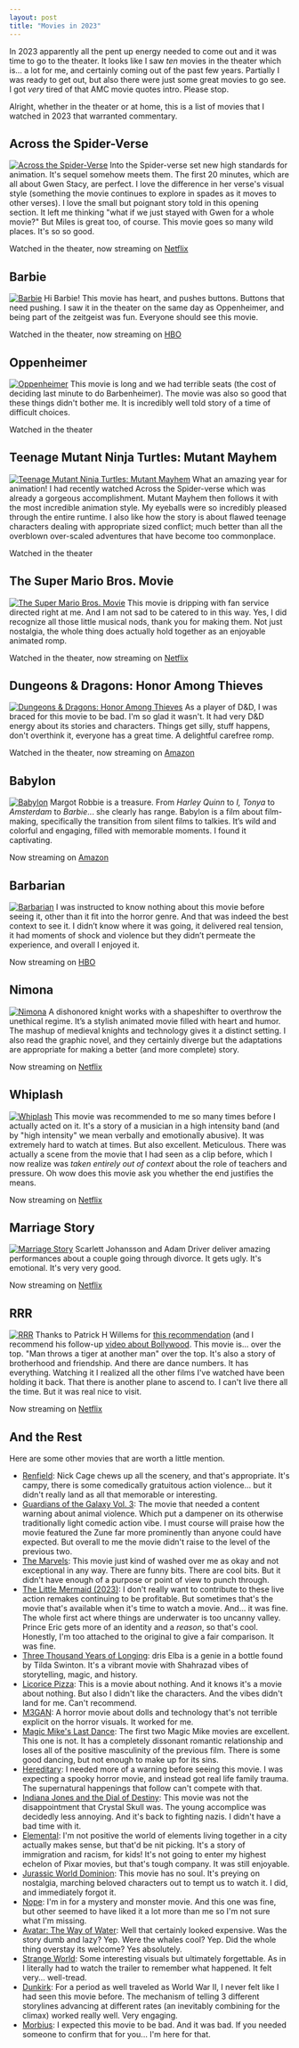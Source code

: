 ```yaml
---
layout: post
title: "Movies in 2023"
---
```

In 2023 apparently all the pent up energy needed to come out and it was time to go to the theater. It looks like I saw _ten_ movies in the theater which is... a lot for me, and certainly coming out of the past few years. Partially I was ready to get out, but also there were just some great movies to go see. I got _very_ tired of that AMC movie quotes intro. Please stop.

Alright, whether in the theater or at home, this is a list of movies that I watched in 2023 that warranted commentary. 

## Across the Spider-Verse
[![Across the Spider-Verse](/media/posts/across-the-spider-verse.jpg)](https://www.imdb.com/title/tt11358390/)
Into the Spider-verse set new high standards for animation. It's sequel somehow meets them. The first 20 minutes, which are all about Gwen Stacy, are perfect. I love the difference in her verse's visual style (something the movie continues to explore in spades as it moves to other verses). I love the small but poignant story told in this opening section. It left me thinking "what if we just stayed with Gwen for a whole movie?" But Miles is great too, of course. This movie goes so many wild places. It's so so good.

<p class="playLine"><span class='playIcon netflix'></span>Watched in the theater, now streaming on <a href="https://www.netflix.com/title/81594921">Netflix</a></p>


## Barbie
[![Barbie](/media/posts/barbie.webp)](https://www.imdb.com/title/tt1517268/)
Hi Barbie! This movie has heart, and pushes buttons. Buttons that need pushing. I saw it in the theater on the same day as Oppenheimer, and being part of the zeitgeist was fun. Everyone should see this movie.

<p class="playLine"><span class='playIcon hbo'></span>Watched in the theater, now streaming on <a href="https://play.max.com/movie/80bc4915-c826-499f-9961-b422b17559b6">HBO</a></p>


## Oppenheimer
[![Oppenheimer](/media/posts/oppenheimer.jpg)](https://www.imdb.com/title/tt15398776/)
This movie is long and we had terrible seats (the cost of deciding last minute to do Barbenheimer). The movie was also so good that these things didn't bother me. It is incredibly well told story of a time of difficult choices.

<p class="playLine">Watched in the theater</p>


## Teenage Mutant Ninja Turtles: Mutant Mayhem
[![Teenage Mutant Ninja Turtles: Mutant Mayhem](/media/posts/mutant-mayhem.webp)](https://www.imdb.com/title/tt8589698/)
What an amazing year for animation! I had recently watched Across the Spider-verse which was already a gorgeous accomplishment. Mutant Mayhem then follows it with the most incredible animation style. My eyeballs were so incredibly pleased through the entire runtime. I also like how the story is about flawed teenage characters dealing with appropriate sized conflict; much better than all the overblown over-scaled adventures that have become too commonplace.

<p class="playLine">Watched in the theater</p>


## The Super Mario Bros. Movie
[![The Super Mario Bros. Movie](/media/posts/super-mario-bros-movie.jpg)](https://www.imdb.com/title/tt6718170/)
This movie is dripping with fan service directed right at me. And I am not sad to be catered to in this way. Yes, I did recognize all those little musical nods, thank you for making them. Not just nostalgia, the whole thing does actually hold together as an enjoyable animated romp.

<p class="playLine"><span class='playIcon netflix'></span>Watched in the theater, now streaming on <a href="https://www.netflix.com/title/81640914">Netflix</a></p>


## Dungeons & Dragons: Honor Among Thieves
[![Dungeons & Dragons: Honor Among Thieves](/media/posts/honor-among-thieves.jpg)](https://www.imdb.com/title/tt2906216/)
As a player of D&D, I was braced for this movie to be bad. I'm so glad it wasn't. It had very D&D energy about its stories and characters. Things get silly, stuff happens, don't overthink it, everyone has a great time. A delightful carefree romp.

<p class="playLine"><span class='playIcon amazon'></span>Watched in the theater, now streaming on <a href="https://www.amazon.com/Dungeons-Dragons-Honor-Among-Thieves/dp/B0B693RJHX/">Amazon</a></p>


## Babylon
[![Babylon](/media/posts/babylon.jpeg)](https://www.imdb.com/title/tt10640346/)
Margot Robbie is a treasure. From _Harley Quinn_ to _I, Tonya_ to _Amsterdam_ to _Barbie_... she clearly has range. Babylon is a film about film-making, specifically the transition from silent films to talkies. It’s wild and colorful and engaging, filled with memorable moments. I found it captivating.

<p class="playLine"><span class='playIcon amazon'></span>Now streaming on <a href="https://www.amazon.com/Babylon-Brad-Pitt/dp/B0B679Q97L">Amazon</a></p>


## Barbarian 
[![Barbarian](/media/posts/barbarian.jpg)](https://www.imdb.com/title/tt15791034/)
I was instructed to know nothing about this movie before seeing it, other than it fit into the horror genre. And that was indeed the best context to see it. I didn’t know where it was going, it delivered real tension, it had moments of shock and violence but they didn’t permeate the experience, and overall I enjoyed it.

<p class="playLine"><span class='playIcon hbo'></span>Now streaming on <a href="https://www.hbo.com/movies/barbarian">HBO</a></p>


## Nimona
[![Nimona](/media/posts/nimona.jpg)](https://www.imdb.com/title/tt19500164/)
A dishonored knight works with a shapeshifter to overthrow the unethical regime. It’s a stylish animated movie filled with heart and humor. The mashup of medieval knights and technology gives it a distinct setting. I also read the graphic novel, and they certainly diverge but the adaptations are appropriate for making a better (and more complete) story. 

<p class="playLine"><span class='playIcon netflix'></span>Now streaming on <a href="https://www.netflix.com/title/81444554">Netflix</a></p>


## Whiplash
[![Whiplash](/media/posts/whiplash.webp)](https://www.imdb.com/title/tt2582802/)
This movie was recommended to me so many times before I actually acted on it. It's a story of a musician in a high intensity band (and by "high intensity" we mean verbally and emotionally abusive). It was extremely hard to watch at times. But also excellent. Meticulous. There was actually a scene from the movie that I had seen as a clip before, which I now realize was _taken entirely out of context_ about the role of teachers and pressure. Oh wow does this movie ask you whether the end justifies the means.

<p class="playLine"><span class='playIcon netflix'></span>Now streaming on <a href="https://www.netflix.com/title/70299275">Netflix</a></p>


## Marriage Story
[![Marriage Story](/media/posts/marriage-story.jpg)](https://www.imdb.com/title/tt7653254/)
Scarlett Johansson and Adam Driver deliver amazing performances about a couple going through divorce. It gets ugly. It's emotional. It's very very good.

<p class="playLine"><span class='playIcon netflix'></span>Now streaming on <a href="https://www.netflix.com/title/80223779">Netflix</a></p>


## RRR
[![RRR](/media/posts/rrr.webp)](https://www.imdb.com/title/tt8178634/)
Thanks to Patrick H Willems for [this recommendation](https://www.youtube.com/watch?v=dPU2D5Ftjbw) (and I recommend his follow-up [video about Bollywood](https://www.youtube.com/watch?v=BSRddWXSAA4). This movie is... over the top. "Man throws a tiger at another man" over the top. It's also a story of brotherhood and friendship. And there are dance numbers. It has everything. Watching it I realized all the other films I've watched have been holding it back. That there is another plane to ascend to. I can't live there all the time. But it was real nice to visit.

<p class="playLine"><span class='playIcon netflix'></span>Now streaming on <a href="https://www.netflix.com/title/81476453">Netflix</a></p>

## And the Rest

Here are some other movies that are worth a little mention.

- [Renfield](https://www.imdb.com/title/tt11358390/): Nick Cage chews up all the scenery, and that's appropriate. It's campy, there is some comedically gratuitous action violence... but it didn't really land as all that memorable or interesting.
- [Guardians of the Galaxy Vol. 3](https://www.imdb.com/title/tt6791350/): The movie that needed a content warning about animal violence. Which put a dampener on its otherwise traditionally light comedic action vibe. I must course will praise how the movie featured the Zune far more prominently than anyone could have expected. But overall to me the movie didn't raise to the level of the previous two.
- [The Marvels](https://www.imdb.com/title/tt10676048/): This movie just kind of washed over me as okay and not exceptional in any way. There are funny bits. There are cool bits. But it didn't have enough of a purpose or point of view to punch through.
- [The Little Mermaid (2023)](https://www.imdb.com/title/tt5971474/): I don't really want to contribute to these live action remakes continuing to be profitable. But sometimes that's the movie that's available when it's time to watch a movie. And... it was fine. The whole first act where things are underwater is too uncanny valley. Prince Eric gets more of an identity and a _reason_, so that's cool. Honestly, I'm too attached to the original to give a fair comparison. It was fine.
- [Three Thousand Years of Longing](https://www.imdb.com/title/tt9198364/): dris Elba is a genie in a bottle found by Tilda Swinton. It's a vibrant movie with Shahrazad vibes of storytelling, magic, and history.
- [Licorice Pizza](https://www.imdb.com/title/tt11271038/): This is a movie about nothing. And it knows it's a movie about nothing. But also I didn't like the characters. And the vibes didn't land for me. Can't recommend.
- [M3GAN](https://www.imdb.com/title/tt8760708/): A horror movie about dolls and technology that's not terrible explicit on the horror visuals. It worked for me.
- [Magic Mike's Last Dance](https://www.imdb.com/title/tt16280138/): The first two Magic Mike movies are excellent. This one is not. It has a completely dissonant romantic relationship and loses all of the positive masculinity of the previous film. There is some good dancing, but not enough to make up for its sins.
- [Hereditary](https://www.imdb.com/title/tt7784604/): I needed more of a warning before seeing this movie. I was expecting a spooky horror movie, and instead got real life family trauma. The supernatural happenings that follow can't compete with that.
- [Indiana Jones and the Dial of Destiny](https://www.imdb.com/title/tt1462764/): This movie was not the disappointment that Crystal Skull was. The young accomplice was decidedly less annoying. And it's back to fighting nazis. I didn't have a bad time with it.
- [Elemental](https://www.imdb.com/title/tt15789038/): I'm not positive the world of elements living together in a city actually makes sense, but that'd be nit picking. It's a story of immigration and racism, for kids! It's not going to enter my highest echelon of Pixar movies, but that's tough company. It was still enjoyable.
- [Jurassic World Dominion](https://www.imdb.com/title/tt8041270/): This movie has no soul. It's preying on nostalgia, marching beloved characters out to tempt us to watch it. I did, and immediately forgot it.
- [Nope](https://www.imdb.com/title/tt10954984/): I'm in for a mystery and monster movie. And this one was fine, but other seemed to have liked it a lot more than me so I'm not sure what I'm missing.
- [Avatar: The Way of Water](https://www.imdb.com/title/tt1630029/): Well that certainly looked expensive. Was the story dumb and lazy? Yep. Were the whales cool? Yep. Did the whole thing overstay its welcome? Yes absolutely.
- [Strange World](https://www.imdb.com/title/tt10298840/): Some interesting visuals but ultimately forgettable. As in I literally had to watch the trailer to remember what happened. It felt very... well-tread.
- [Dunkirk](https://www.imdb.com/title/tt5013056/): For a period as well traveled as World War II, I never felt like I had seen this movie before. The mechanism of telling 3 different storylines advancing at different rates (an inevitably combining for the climax) worked really well. Very engaging.
- [Morbius](https://www.imdb.com/title/tt5108870/): I expected this movie to be bad. And it was bad. If you needed someone to confirm that for you... I'm here for that.